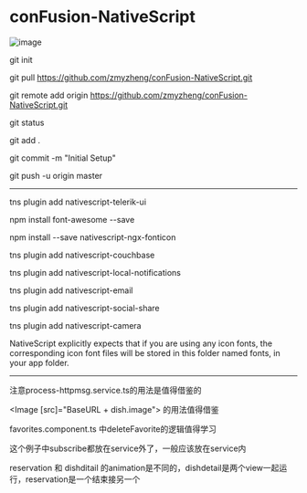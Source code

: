 # conFusion-NativeScript

![image](demo.gif)



git init

git pull https://github.com/zmyzheng/conFusion-NativeScript.git

git remote add origin https://github.com/zmyzheng/conFusion-NativeScript.git

git status

git add .

git commit -m "Initial Setup"

git push -u origin master

-----------------------------
 tns plugin add nativescript-telerik-ui
 
npm install font-awesome --save

npm install --save nativescript-ngx-fonticon

tns plugin add nativescript-couchbase

tns plugin add nativescript-local-notifications

tns plugin add nativescript-email

tns plugin add nativescript-social-share

tns plugin add nativescript-camera

NativeScript explicitly expects that if you are using any icon fonts, the corresponding icon font files will be stored in this folder named fonts, in your app folder.


----------------------------

注意process-httpmsg.service.ts的用法是值得借鉴的

<Image [src]="BaseURL + dish.image"></Image> 的用法值得借鉴

favorites.component.ts 中deleteFavorite的逻辑值得学习

这个例子中subscribe都放在service外了，一般应该放在service内

reservation 和 dishditail 的animation是不同的，dishdetail是两个view一起运行，reservation是一个结束接另一个



